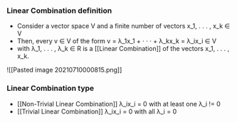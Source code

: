 ### Linear Combination definition
- Consider a vector space V and a finite number of vectors x_1, . . . , x_k ∈ V
- Then, every v ∈ V of the form v = λ_1x_1 + · · · + λ_kx_k = λ_ix_i ∈ V 
- with λ_1, . . . , λ_k ∈ R is a [[Linear Combination]] of the vectors x_1, . . . , x_k.

![[Pasted image 20210710000815.png]]

### Linear Combination type
- [[Non-Trivial Linear Combination]] λ_ix_i = 0 with at least one λ_i != 0
- [[Trivial Linear Combination]]  λ_ix_i = 0 with all λ_i = 0